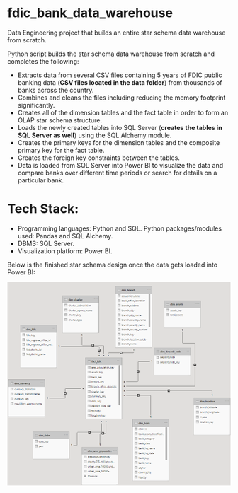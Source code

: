 # fdic_bank_data_warehouse
Data Engineering project that builds an entire star schema data warehouse from scratch. 

Python script builds the star schema data warehouse from scratch and completes the following:
- Extracts data from several CSV files containing 5 years of FDIC public banking data (**CSV files located in the data folder**) from thousands of banks across the country.
- Combines and cleans the files including reducing the memory footprint significantly.
- Creates all of the dimension tables and the fact table in order to form an OLAP star schema structure.  
- Loads the newly created tables into SQL Server (**creates the tables in SQL Server as well**) using the SQL Alchemy module.
- Creates the primary keys for the dimension tables and the composite primary key for the fact table.
- Creates the foreign key constraints between the tables.  
- Data is loaded from SQL Server into Power BI to visualize the data and compare banks over different time periods or search for details on a particular bank.  

 # Tech Stack:
- Programming languages:  Python and SQL.  Python packages/modules used:  Pandas and SQL Alchemy.
- DBMS:  SQL Server.
- Visualization platform:  Power BI.  

Below is the finished star schema design once the data gets loaded into Power BI:

![](/Star%20Schema.PNG)



